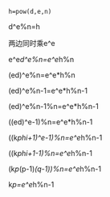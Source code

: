 ```
h=pow(d,e,n)

```

d^e%n=h

两边同时乘e^e

e^e*d^e%n=e^e*h%n

(ed)^e%n=e^e*h%n

(ed)^e%n-1=e^e*h%n-1

(ed)^e%n-1%n=e^e*h%n-1

((ed)^e-1)%n=e^e*h%n-1

((k*phi+1)^e-1)%n=e^e*h%n-1

((k*phi+1-1)%n=e^e*h%n-1

(k*p*(p-1)*(q-1))%n=e^e*h%n-1

k*p=e^e*h%n-1
